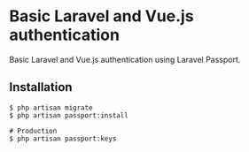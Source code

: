 # Basic Laravel and Vue.js authentication

Basic Laravel and Vue.js authentication using Laravel Passport.

## Installation

```shell
$ php artisan migrate
$ php artisan passport:install

# Production
$ php artisan passport:keys
```
